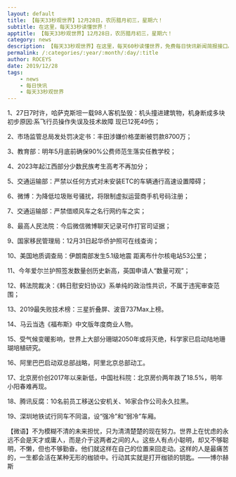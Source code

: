 ```yaml
---
layout: default
title: 【每天33秒观世界】12月28日，农历腊月初三，星期六！
subtitle: 在这里，每天33秒读懂世界！
apptitle: 【每天33秒观世界】12月28日，农历腊月初三，星期六！
category: news
description: 【每天33秒观世界】在这里，每天60秒读懂世界，免费每日快讯新闻简报接口API，2019年12月12345678910111213141516171819202122232425262728293031日。ROCEYS全栈CEO 2019年12月17日 11:00:18
permalink: /:categories/:year/:month/:day/:title
author: ROCEYS
date: 2019/12/28
tags:
    - news
    - 每日快讯
    - 每天33秒观世界
---
```


1、27日7时许，哈萨克斯坦一载98人客机坠毁：机头撞进建筑物，机身断成多块 初步原因:系飞行员操作失误及技术故障 现已12死49伤；

2、市场监管总局发处罚决定书：丰田涉嫌价格垄断被罚款8700万；

3、教育部：明年5月底前确保90%公费师范生落实任教学校；

4、2023年起江西部分少数民族考生高考不再加分；

5、交通运输部：严禁以任何方式对未安装ETC的车辆通行高速设置障碍；

6、微博：为降低垃圾账号骚扰，将限制虚拟运营商手机号码注册；

7、交通运输部：严禁借顺风车之名行网约车之实；

8、最高人民法院：今后微信微博聊天记录可作打官司证据；

9、国家移民管理局：12月31日起华侨护照可在线查询；

10、美国地质调查局：伊朗南部发生5.1级地震 距离布什尔核电站53公里；

11、今年爱尔兰护照签发数量创历史新高，英国申请人“数量可观”；

12、韩法院裁决：《韩日慰安妇协议》系单纯的政治性共识，不属于违宪审查范围；

13、2019最失败技术榜：三星折叠屏、波音737Max上榜。

14、马云当选《福布斯》中文版年度商业人物。

15、受气候变暖影响，世界上大部分珊瑚2050年或将灭绝，科学家已启动陆地珊瑚培植研究。

16、阿里巴巴启动双总部战略，阿里北京总部动工。

17、北京房价创2017年以来新低，中国社科院：北京房价两年跌了18.5%，明年小阳春难再现。

18、腾讯反腐：10名前员工移送公安机关、16家合作公司永久拉黑。

19、深圳地铁试行同车不同温，设“强冷”和“弱冷”车厢。

【微语】不为模糊不清的未来担忧，只为清清楚楚的现在努力。世界上在忧虑的永远不会是天才或庸人，而是介于这两者之间的人。这些人有点小聪明，却又不够聪明，不懒，但也不够勤奋。他们就这样在自己的位置来回走动。这样的人是最痛苦的，一生都会活在某种无形的枷锁中。行动其实就是打开枷锁的钥匙。——博尔赫斯
